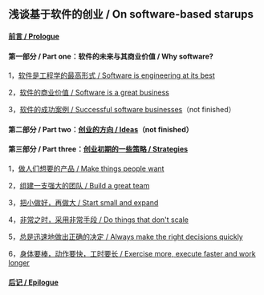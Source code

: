 ## 浅谈基于软件的创业 / On software-based starups

#### [前言 / Prologue](https://github.com/linyingkui/startup/tree/master/intro/README.md)

#### 第一部分 / Part one：软件的未来与其商业价值 / Why software?

1，[软件是工程学的最高形式 / Software is engineering at its best](https://github.com/linyingkui/startup/tree/master/one/future/README.md)

2，[软件的商业价值 / Software is a great business](https://github.com/linyingkui/startup/tree/master/one/business/README.md)

3，[软件的成功案例 / Successful software businesses](https://github.com/linyingkui/startup/tree/master/one/success/README.md)（not finished）

#### 第二部分 / Part two：[创业的方向 / Ideas](https://github.com/linyingkui/startup/tree/master/two/README.md)（not finished）

#### 第三部分 / Part three：[创业初期的一些策略 / Strategies](https://github.com/linyingkui/startup/tree/master/three/README.md)

1，[做人们想要的产品 / Make things people want](https://github.com/linyingkui/startup/tree/master/three/market-fit/README.md)

2，[组建一支强大的团队 / Build a great team](https://github.com/linyingkui/startup/tree/master/three/team/README.md)

3，[把小做好，再做大 / Start small and expand](https://github.com/linyingkui/startup/tree/master/three/start-small/README.md)

4，[非常之时，采用非常手段 / Do things that don't scale](https://github.com/linyingkui/startup/tree/master/three/not-scale/README.md)

5，[总是迅速地做出正确的决定 / Always make the right decisions quickly](https://github.com/linyingkui/startup/tree/master/three/decisions/README.md)

6，[身体要棒，动作要快，工时要长 / Exercise more, execute faster and work longer](https://github.com/linyingkui/startup/tree/master/three/quick/README.md)

#### [后记 / Epilogue](https://github.com/linyingkui/startup/tree/master/finale/README.md)
